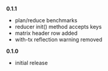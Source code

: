 
**0.1.1**

- plan/reduce benchmarks
- reducer init() method accepts keys
- matrix header row added
- with-tx reflection warning removed

**0.1.0**

- initial release

